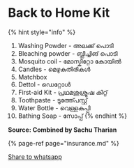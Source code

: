 # Back to Home Kit

{% hint style="info" %}
1. Washing Powder - അലക്ക് പൊടി
2. Bleaching powder - ബ്ലീച്ചിങ് പൊടി
3. Mosquito coil - മോസ്കിറ്റോ കോയിൽ
4. Candles - മെഴുകുതിരികൾ
5. Matchbox
6. Dettol - ഡെറ്റോൾ
7. First-aid Kit - പ്രഥമശുശ്രൂഷ കിറ്റ്
8. Toothpaste - ടൂത്ത്പേസ്റ്റ്
9. Water Bottle - വെള്ളകുപ്പി
10. Bathing Soap - സോപ്പ്
{% endhint %}

**Source: Combined by Sachu Tharian**

{% page-ref page="insurance.md" %}

<script>document.getElementById("demo").innerHTML = "After Flood";</script> 

<a id="button" class="reset-3c756112--card-7843f229--card-5e635eb5--S400Vertical-a18add7e"
href="whatsapp://send?text=%20https%3A%2F%2Fafterflood.in">
Share to whatsapp
</a>
